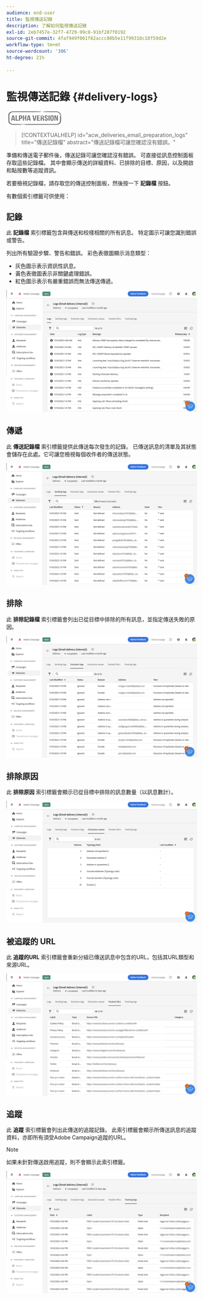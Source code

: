 ```yaml
---
audience: end-user
title: 監視傳送記錄
description: 了解如何監視傳送記錄
exl-id: 2eb7457e-32f7-4729-99c8-91bf287f0192
source-git-commit: 4faf949f061f62accc80b5e11f99318c18f59d2e
workflow-type: tm+mt
source-wordcount: '306'
ht-degree: 21%

---
```


# 監視傳送記錄 {#delivery-logs}

![](../assets/do-not-localize/badge.png)

>[!CONTEXTUALHELP]
>id="acw_deliveries_email_preparation_logs"
>title="傳送記錄檔"
>abstract="傳送記錄檔可讓您確認沒有錯誤。"

準備和傳送電子郵件後，傳送記錄可讓您確認沒有錯誤。 可直接從訊息控制面板存取這些記錄檔。 其中會顯示傳送的詳細資料、已排除的目標、原因，以及開啟和點按數等追蹤資訊。

若要檢視記錄檔，請存取您的傳送控制面板，然後按一下 **記錄檔** 按鈕。

有數個索引標籤可供使用：

## 記錄

此 **記錄檔** 索引標籤包含與傳送和校樣相關的所有訊息。 特定圖示可讓您識別錯誤或警告。

列出所有驗證步驟、警告和錯誤。 彩色表徵圖顯示消息類型：

* 灰色圖示表示資訊性訊息。
* 黃色表徵圖表示非關鍵處理錯誤。
* 紅色圖示表示有嚴重錯誤而無法傳送傳遞。

![](assets/logs.png)

## 傳遞

此 **傳送記錄檔** 索引標籤提供此傳送每次發生的記錄。 已傳送訊息的清單及其狀態會儲存在此處。它可讓您檢視每個收件者的傳送狀態。

![](assets/logs2.png)

## 排除

此 **排除記錄檔** 索引標籤會列出已從目標中排除的所有訊息，並指定傳送失敗的原因。

![](assets/logs3.png)

## 排除原因

此 **排除原因** 索引標籤會顯示已從目標中排除的訊息數量（以訊息數計）。

![](assets/logs4.png)

## 被追蹤的 URL

此 **追蹤的URL** 索引標籤會重新分組已傳送訊息中包含的URL，包括其URL類型和來源URL。

![](assets/logs5.png)

## 追蹤

此 **追蹤** 索引標籤會列出此傳送的追蹤記錄。 此索引標籤會顯示所傳送訊息的追蹤資料，亦即所有須受Adobe Campaign追蹤的URL。

>[!NOTE]
>
>如果未針對傳送啟用追蹤，則不會顯示此索引標籤。

![](assets/logs6.png)
